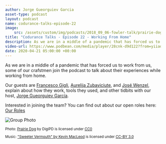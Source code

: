```yaml
---
author: Jorge Gueorguiev Garcia
asset-type: podcast
layout: podcast
name: codurance-talks-episode-22
image:
    src: /assets/custom/img/podcasts/2018_09_06-fowler-talk/prairie-dog-1470659_1280.jpg
title: "Codurance Talks - Episode 22 - Working From Home"
description: As we are in a middle of a pandemic that has forced us to work from us, some of our crafstmen join the podcast to talk about their experiences while working from home.
video-url: https://www.podbean.com/media/player/28cnk-d9d122?from=yiiadmin&download=1&version=1&vjs=1&skin=1&auto=0&share=1&fonts=Helvetica&download=1&rtl=0&pbad=1
date: 2020-04-21 05:00:00 +00:00
---
```


As we are in a middle of a pandemic that has forced us to work from us, some of our crafstmen join the podcast to talk about their experiences while working from home.

Our guests are <a href="https://codurance.com/publications/author/francesco-gigli/" target="_blank">Francesco Gigli</a>, <a href="https://github.com/AurelijaZuba" target="_blank">Aurelija Zubaviciute</a>, and <a href="https://codurance.com/publications/author/jos%C3%A9-pablo-wenzel/" target="_blank">José Wenzel</a>, explain about how they work, tools they used, and other tidbits with our host, <a href="https://codurance.com/publications/author/jorge-gueorguiev-garcia/" target="_blank">Jorge Gueorguiev García</a>.

Interested in joining the team?
You can find out about our open roles here: <a href="https://codurance.com/careers/#our_roles" target="_blank">Our Roles</a>

![Group Photo]({{site.baseurl}}/assets/custom/img/podcasts/podcast-22-working-from-home/hangout-all.jpg)

<sub>
Photo: <a href="https://pixabay.com/en/prairie-dog-singing-musical-rodent-1470659/" target="_blank">Prairie Dog</a> by DigiPD is licensed under <a href="https://creativecommons.org/publicdomain/zero/1.0/deed.en" target="_blank">CC0</a>


Music: <a href="https://incompetech.com/music/royalty-free/music.html" target="_blank">"Sweeter Vermouth" by Kevin MacLeod</a> is licensed under <a href="http://creativecommons.org/licenses/by/3.0/" target="_blank">CC-BY 3.0</a>
</sub>
